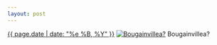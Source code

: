 ```yaml
---
layout: post
---
```


<p>
  <time><a href="/124">{{ page.date | date: "%e %B, %Y" }}</a></time>
  <a href="/124"><img src="{{ site.assets_url }}/124-640.jpg" srcset="{{ site.assets_url }}/124-1280.jpg 1280w, {{ site.assets_url }}/124-960.jpg 960w, {{ site.assets_url }}/124-640.jpg 640w, {{ site.assets_url }}/124-320.jpg 320w" sizes="(min-width: 700px) 50vw, calc(100vw - 2rem)" alt="Bougainvillea?" /></a>
  <span>Bougainvillea?</span>
</p>
